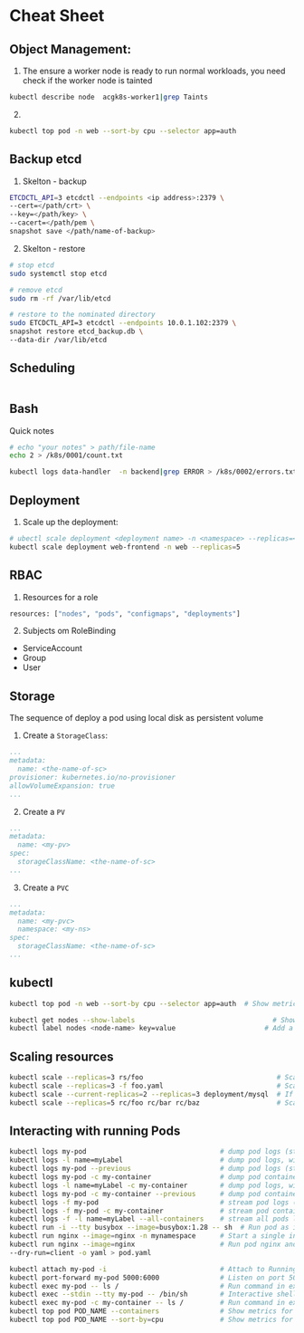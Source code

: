 # Cheat Sheet

## Object Management:
1. The ensure a worker node is ready to run normal workloads, you need check if the worker node is tainted
```bash
kubectl describe node  acgk8s-worker1|grep Taints
```

2. 
```bash
kubectl top pod -n web --sort-by cpu --selector app=auth
```

## Backup etcd
1. Skelton - backup
```bash
ETCDCTL_API=3 etcdctl --endpoints <ip address>:2379 \
--cert=</path/crt> \
--key=</path/key> \
--cacert=</path/pem \
snapshot save </path/name-of-backup>
```
2. Skelton - restore
```bash
# stop etcd
sudo systemctl stop etcd

# remove etcd
sudo rm -rf /var/lib/etcd

# restore to the nominated directory
sudo ETCDCTL_API=3 etcdctl --endpoints 10.0.1.102:2379 \
snapshot restore etcd_backup.db \
--data-dir /var/lib/etcd
```

## Scheduling
```bash
```


## Bash
Quick notes
```bash
# echo "your notes" > path/file-name
echo 2 > /k8s/0001/count.txt

kubectl logs data-handler  -n backend|grep ERROR > /k8s/0002/errors.txt
```

## Deployment 
1. Scale up the deployment:
```bash
# ubectl scale deployment <deployment name> -n <namespace> --replicas=<number of replicas>
kubectl scale deployment web-frontend -n web --replicas=5
```

## RBAC
1. Resources for a role
```bash
resources: ["nodes", "pods", "configmaps", "deployments"]
```

2. Subjects om RoleBinding
* ServiceAccount
* Group
* User

## Storage
The sequence of deploy a pod using local disk as persistent volume
1. Create a `StorageClass`:
```yml
...
metadata:
  name: <the-name-of-sc>
provisioner: kubernetes.io/no-provisioner
allowVolumeExpansion: true
...
``` 
2. Create a `PV`
```yml
...
metadata:
  name: <my-pv>
spec:
  storageClassName: <the-name-of-sc>
...
```
3. Create a `PVC`
```yml
...
metadata:
  name: <my-pvc>
  namespace: <my-ns>
spec:
  storageClassName: <the-name-of-sc>
...
```

## kubectl
```bash
kubectl top pod -n web --sort-by cpu --selector app=auth  # Show metrics for a given pod with specific label and sort it by 'cpu' or 'memory'

kubectl get nodes --show-labels                                  # Show labels
kubectl label nodes <node-name> key=value                      # Add a Label
```

## Scaling resources
```bash
kubectl scale --replicas=3 rs/foo                                 # Scale a replicaset named 'foo' to 3
kubectl scale --replicas=3 -f foo.yaml                            # Scale a resource specified in "foo.yaml" to 3
kubectl scale --current-replicas=2 --replicas=3 deployment/mysql  # If the deployment named mysql's current size is 2, scale mysql to 3
kubectl scale --replicas=5 rc/foo rc/bar rc/baz                   # Scale multiple replication controllers
```


## Interacting with running Pods
```bash
kubectl logs my-pod                                 # dump pod logs (stdout)
kubectl logs -l name=myLabel                        # dump pod logs, with label name=myLabel (stdout)
kubectl logs my-pod --previous                      # dump pod logs (stdout) for a previous instantiation of a container
kubectl logs my-pod -c my-container                 # dump pod container logs (stdout, multi-container case)
kubectl logs -l name=myLabel -c my-container        # dump pod logs, with label name=myLabel (stdout)
kubectl logs my-pod -c my-container --previous      # dump pod container logs (stdout, multi-container case) for a previous instantiation of a container
kubectl logs -f my-pod                              # stream pod logs (stdout)
kubectl logs -f my-pod -c my-container              # stream pod container logs (stdout, multi-container case)
kubectl logs -f -l name=myLabel --all-containers    # stream all pods logs with label name=myLabel (stdout)
kubectl run -i --tty busybox --image=busybox:1.28 -- sh  # Run pod as interactive shell
kubectl run nginx --image=nginx -n mynamespace      # Start a single instance of nginx pod in the namespace of mynamespace
kubectl run nginx --image=nginx                     # Run pod nginx and write its spec into a file called pod.yaml
--dry-run=client -o yaml > pod.yaml

kubectl attach my-pod -i                            # Attach to Running Container
kubectl port-forward my-pod 5000:6000               # Listen on port 5000 on the local machine and forward to port 6000 on my-pod
kubectl exec my-pod -- ls /                         # Run command in existing pod (1 container case)
kubectl exec --stdin --tty my-pod -- /bin/sh        # Interactive shell access to a running pod (1 container case)
kubectl exec my-pod -c my-container -- ls /         # Run command in existing pod (multi-container case)
kubectl top pod POD_NAME --containers               # Show metrics for a given pod and its containers
kubectl top pod POD_NAME --sort-by=cpu              # Show metrics for a given pod and sort it by 'cpu' or 'memory'
```